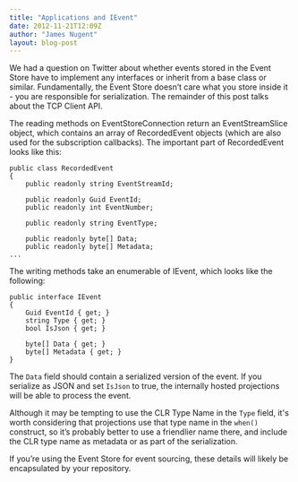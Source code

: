```yaml
---
title: "Applications and IEvent"
date: 2012-11-21T12:09Z
author: "James Nugent"
layout: blog-post
---
```


We had a question on Twitter about whether events stored in the Event Store have to implement any interfaces or inherit from a base class or similar. Fundamentally, the Event Store doesn’t care what you store inside it - you are responsible for serialization. The remainder of this post talks about the TCP Client API.

The reading methods on EventStoreConnection return an EventStreamSlice object, which contains an array of RecordedEvent objects (which are also used for the subscription callbacks). The important part of RecordedEvent looks like this:

```
public class RecordedEvent
{
    public readonly string EventStreamId;

    public readonly Guid EventId;
    public readonly int EventNumber;

    public readonly string EventType;

    public readonly byte[] Data;
    public readonly byte[] Metadata;
...
```

The writing methods take an enumerable of IEvent, which looks like the following:

```
public interface IEvent
{
    Guid EventId { get; }
    string Type { get; }
    bool IsJson { get; }

    byte[] Data { get; }
    byte[] Metadata { get; }
}
```

The `Data` field should contain a serialized version of the event. If you serialize as JSON and set `IsJson` to true, the internally hosted projections will be able to process the event.

Although it may be tempting to use the CLR Type Name in the `Type` field, it's worth considering that projections use that type name in the `when()` construct, so it’s probably better to use a friendlier name there, and include the CLR type name as metadata or as part of the serialization.

If you’re using the Event Store for event sourcing, these details will likely be encapsulated by your repository.